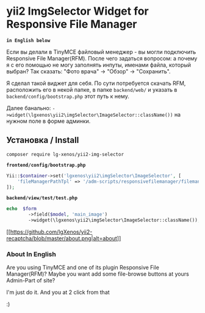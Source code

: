 # yii2 ImgSelector Widget for Responsive File Manager 

**`in English below`**

Если вы делали в TinyMCE файловый менеджер - вы могли подключить Responsive File Manager(RFM). После чего задаться вопросом: а почему я с его помощью не могу заполнять инпуты, именами файла, который выбран? Так сказать: "Фото врача" -> "Обзор" -> "Сохранить".

Я сделал такой виджет для себя. По сути потребуется скачать RFM, расположить его в некой папке, в папке `backend/web/` и указать в `backend/config/bootstrap.php` этот путь к нему.

Далее банально: `->widget(\lgxenos\yii2\imgSelector\ImageSelector::className())` на нужном поле в форме админки.

## Установка / Install

`composer require lg-xenos/yii2-img-selector`

**`frontend/config/bootstrap.php`**
```php
Yii::$container->set('lgxenos\yii2\imgSelector\ImageSelector', [
    'fileManagerPathTpl' => '/adm-scripts/responsivefilemanager/filemanager/dialog.php?type=1&field_id=%s&relative_url=0&callback=ImageSelectorCallBack'
]);
```

**`backend/view/test/test.php`**
```php
echo  $form
        ->field($model, 'main_image')
        ->widget(\lgxenos\yii2\imgSelector\ImageSelector::className()); 
```

[[https://github.com/lgXenos/yii2-recaptcha/blob/master/about.png|alt=about]]

### About In English

Are you using TinyMCE and one of its plugin Responsive File Manager(RFM)? Maybe you want add some file-browse buttons at yours Admin-Part of site?

I'm just do it. And you at 2 click from that

:)  